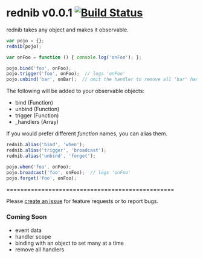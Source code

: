 # rednib v0.0.1 [![Build Status](https://travis-ci.org/reergymerej/rednib.svg?branch=master)](https://travis-ci.org/reergymerej/rednib)

rednib takes any object and makes it observable.

```js
var pojo = {};
rednib(pojo);

var onFoo = function () { console.log('onFoo'); };

pojo.bind('foo', onFoo);
pojo.trigger('foo', onFoo);  // logs 'onFoo'
pojo.unbind('bar', onBar);  // omit the handler to remove all 'bar' handlers
```

The following will be added to your observable objects:

* bind (Function)
* unbind (Function)
* trigger (Function)
* _handlers (Array)

If you would prefer different *function* names, you can alias them.

```js
rednib.alias('bind', 'when');
rednib.alias('trigger', 'broadcast');
rednib.alias('unbind', 'forget');

pojo.when('foo', onFoo);
pojo.broadcast('foo', onFoo);  // logs 'onFoo'
pojo.forget('foo', onFoo);
```

================================================

Please [create an issue](https://github.com/reergymerej/rednib/issues) for feature requests or to report bugs.

### Coming Soon

* event data
* handler scope
* binding with an object to set many at a time
* remove all handlers